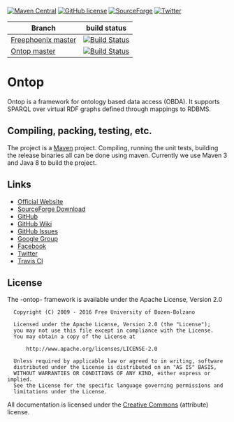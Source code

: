 [![Maven Central](https://img.shields.io/maven-central/v/it.unibz.inf.ontop/ontop.svg)](http://search.maven.org/#search%7Cga%7C1%7Cg%3A%22it.unibz.inf.ontop%22)
[![GitHub license](https://img.shields.io/badge/license-Apache%20License%202.0-blue.svg?style=flat)](http://www.apache.org/licenses/LICENSE-2.0)
[![SourceForge](https://img.shields.io/sourceforge/dm/ontop4obda.svg)](http://sourceforge.net/projects/ontop4obda/files/)
[![Twitter](https://img.shields.io/twitter/follow/ontop4obda.svg?style=social)](https://twitter.com/ontop4obda)

| Branch    | build status  |
|-----------|---------------|
| [Freephoenix master](https://github.com/Freephoenix/ontop/tree/master)  |[![Build Status](https://api.travis-ci.org/Freephoenix/ontop.svg?branch=master)](https://travis-ci.org/ontop/ontop)|
| [Ontop master](https://github.com/ontop/ontop/tree/master)  |[![Build Status](https://travis-ci.org/ontop/ontop.svg?branch=master)](https://travis-ci.org/ontop/ontop)|


Ontop
=====

Ontop is a framework for ontology based data access (OBDA). It supports SPARQL over
virtual RDF graphs defined through mappings to RDBMS. 

Compiling, packing, testing, etc.
--------------------

The project is a [Maven](http://maven.apache.org/) project. Compiling,
running the unit tests, building the release binaries all can be done
using maven.  Currently we use Maven 3 and Java 8 to build the
project.


Links
--------------------

- [Official Website](http://ontop.inf.unibz.it/)
- [SourceForge Download](http://sourceforge.net/projects/ontop4obda/files/)
- [GitHub](https://github.com/ontop/ontop/)
- [GitHub Wiki](https://github.com/ontop/ontop/wiki)
- [GitHub Issues](https://github.com/ontop/ontop/issues)
- [Google Group](https://groups.google.com/forum/#!forum/ontop4obda)
- [Facebook](https://www.facebook.com/obdaontop/)
- [Twitter](https://twitter.com/ontop4obda)
- [Travis CI](https://travis-ci.org/ontop/ontop)

License
-------

The -ontop- framework is available under the Apache License, Version 2.0

```
  Copyright (C) 2009 - 2016 Free University of Bozen-Bolzano

  Licensed under the Apache License, Version 2.0 (the "License");
  you may not use this file except in compliance with the License.
  You may obtain a copy of the License at

      http://www.apache.org/licenses/LICENSE-2.0

  Unless required by applicable law or agreed to in writing, software
  distributed under the License is distributed on an "AS IS" BASIS,
  WITHOUT WARRANTIES OR CONDITIONS OF ANY KIND, either express or implied.
  See the License for the specific language governing permissions and
  limitations under the License.
```

All documentation is licensed under the 
[Creative Commons](http://creativecommons.org/licenses/by/4.0/)
(attribute)  license.
